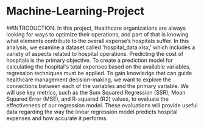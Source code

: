 # Machine-Learning-Project

##INTRODUCTION:
In this project, Healthcare organizations are always looking for ways to optimize their operations, and part of that is knowing what elements contribute to the overall expense’s hospitals suffer. In this analysis, we examine a dataset called 'hospital_data.xlsx,' which includes a variety of aspects related to hospital operations. Predicting the cost of hospitals is the primary objective.
To create a prediction model for calculating the hospital's total expenses based on the available variables, regression techniques must be applied. To gain knowledge that can guide healthcare management decision-making, we want to explore the connections between each of the variables and the primary variable.
We will use key metrics, such as the Sum Squared Regression (SSR), Mean Squared Error (MSE), and R-squared (R2) values, to evaluate the effectiveness of our regression model. These evaluations will provide useful data regarding the way the linear regression model predicts hospital expenses and how accurate it performs.
